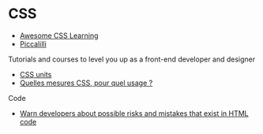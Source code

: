 # CSS

- [Awesome CSS Learning](https://github.com/micromata/awesome-css-learning)
- [Piccalilli](https://piccalil.li/)

Tutorials and courses to level you up as a front⁠-⁠end developer and designer

- [CSS units](https://gist.github.com/basham/2175a16ab7c60ce8e001)
- [Quelles mesures CSS, pour quel usage ?](http://www.pompage.net/traduction/css-unites-et-usages)

Code

- [Warn developers about possible risks and mistakes that exist in HTML code](https://github.com/ffoodd/a11y.css)
